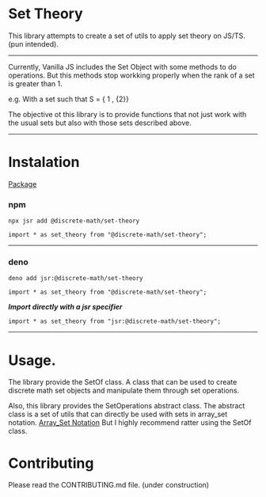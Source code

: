 # Set Theory

This library attempts to create a set of utils to apply set theory on JS/TS. (pun intended).

---

Currently, Vanilla JS includes the Set Object  with some methods to do operations. But this methods stop workking properly when the rank of a set is greater than 1.

e.g.
With a set such that S = { 1 , {2}}

The objective ot this library is to provide functions that not just work with the usual sets but also with those sets described above.

---

# Instalation

[Package](https://jsr.io/@discrete-math/set-theory)


### npm
`npx jsr add @discrete-math/set-theory`


`import * as set_theory from "@discrete-math/set-theory";`

---

### deno


`deno add jsr:@discrete-math/set-theory`

`import * as set_theory from "@discrete-math/set-theory";`

***Import directly with a jsr specifier***

`import * as set_theory from "jsr:@discrete-math/set-theory";`

---

# Usage.

The library provide the SetOf class. A class that can be used to create discrete math set objects and manipulate them through set operations. 


Also, this library provides the SetOperations abstract class. The abstract class is a set of utils that can directly be used with sets in array_set notation. [Array_Set Notation](https://github.com/Cacilie/set-theory/wiki/array_set-Notation.) But I highly recommend ratter using the SetOf class.




# Contributing

Please read the CONTRIBUTING.md file. (under construction)

